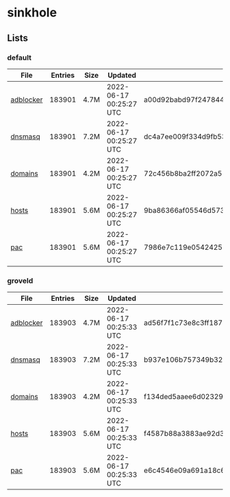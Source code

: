 # sinkhole

## Lists

### default

|File|Entries|Size|Updated|Hash|
|-|-|-|-|-|
|[adblocker](https://raw.githubusercontent.com/groveld/sinkhole/lists/default/adblocker.txt)|183901|4.7M|2022-06-17 00:25:27 UTC|a00d92babd97f247844004aba2f843477cf8b27042ce53f004ba50db245fb773|
|[dnsmasq](https://raw.githubusercontent.com/groveld/sinkhole/lists/default/dnsmasq.txt)|183901|7.2M|2022-06-17 00:25:27 UTC|dc4a7ee009f334d9fb5322066dfd48d2f0a28c18fba90881d735b5d50b546497|
|[domains](https://raw.githubusercontent.com/groveld/sinkhole/lists/default/domains.txt)|183901|4.2M|2022-06-17 00:25:27 UTC|72c456b8ba2ff2072a51ac72abac515bcc20fa3f8e6fcac862ccfda3209bd9cc|
|[hosts](https://raw.githubusercontent.com/groveld/sinkhole/lists/default/hosts.txt)|183901|5.6M|2022-06-17 00:25:27 UTC|9ba86366af05546d573806614331ae8cc4d45f7ff47b44aff6620a05f943878b|
|[pac](https://raw.githubusercontent.com/groveld/sinkhole/lists/default/pac.txt)|183901|5.6M|2022-06-17 00:25:27 UTC|7986e7c119e05424250fede24c282eb2032e33818ae645db5d214c88fcdce1dc|

### groveld

|File|Entries|Size|Updated|Hash|
|-|-|-|-|-|
|[adblocker](https://raw.githubusercontent.com/groveld/sinkhole/lists/groveld/adblocker.txt)|183903|4.7M|2022-06-17 00:25:33 UTC|ad56f7f1c73e8c3ff187715c383278fa1d40ad48ea8d39bffb785818bf3fd231|
|[dnsmasq](https://raw.githubusercontent.com/groveld/sinkhole/lists/groveld/dnsmasq.txt)|183903|7.2M|2022-06-17 00:25:33 UTC|b937e106b757349b3262785ee134f838ca79513117b01fbb8f9cbee1580f84f1|
|[domains](https://raw.githubusercontent.com/groveld/sinkhole/lists/groveld/domains.txt)|183903|4.2M|2022-06-17 00:25:33 UTC|f134ded5aaee6d0232915dc8ef1652405ac1580aa82657b46fadd39e8f227e9d|
|[hosts](https://raw.githubusercontent.com/groveld/sinkhole/lists/groveld/hosts.txt)|183903|5.6M|2022-06-17 00:25:33 UTC|f4587b88a3883ae92d333ade24fa9abb3b506ced374ed5eae2020f076460589d|
|[pac](https://raw.githubusercontent.com/groveld/sinkhole/lists/groveld/pac.txt)|183903|5.6M|2022-06-17 00:25:33 UTC|e6c4546e09a691a18c6db974ea99d31c285e6c43f75c97f7c0b3e7e996888049|
